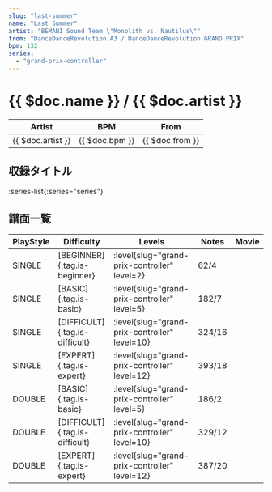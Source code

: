 ```yaml
---
slug: "last-summer"
name: "Last Summer"
artist: "BEMANI Sound Team \"Monolith vs. Nautilus\""
from: "DanceDanceRevolution A3 / DanceDanceRevolution GRAND PRIX"
bpm: 132
series:
  - "grand-prix-controller"
---
```


# {{ $doc.name }} / {{ $doc.artist }}

|Artist|BPM|From|
|------|---|----|
|{{ $doc.artist }}|{{ $doc.bpm }}|{{ $doc.from }}|

## 収録タイトル

:series-list{:series="series"}

## 譜面一覧

|PlayStyle|Difficulty|Levels|Notes|Movie|
|---------|----------|------|-----|-----|
|SINGLE|[BEGINNER]{.tag.is-beginner}|<div class="field is-grouped is-grouped-multiline"> :level{slug="grand-prix-controller" level=2}</div>|62/4||
|SINGLE|[BASIC]{.tag.is-basic}|<div class="field is-grouped is-grouped-multiline"> :level{slug="grand-prix-controller" level=5}</div>|182/7||
|SINGLE|[DIFFICULT]{.tag.is-difficult}|<div class="field is-grouped is-grouped-multiline"> :level{slug="grand-prix-controller" level=10}</div>|324/16||
|SINGLE|[EXPERT]{.tag.is-expert}|<div class="field is-grouped is-grouped-multiline"> :level{slug="grand-prix-controller" level=12}</div>|393/18||
|DOUBLE|[BASIC]{.tag.is-basic}|<div class="field is-grouped is-grouped-multiline"> :level{slug="grand-prix-controller" level=5}</div>|186/2||
|DOUBLE|[DIFFICULT]{.tag.is-difficult}|<div class="field is-grouped is-grouped-multiline"> :level{slug="grand-prix-controller" level=10}</div>|329/12||
|DOUBLE|[EXPERT]{.tag.is-expert}|<div class="field is-grouped is-grouped-multiline"> :level{slug="grand-prix-controller" level=12}</div>|387/20||

